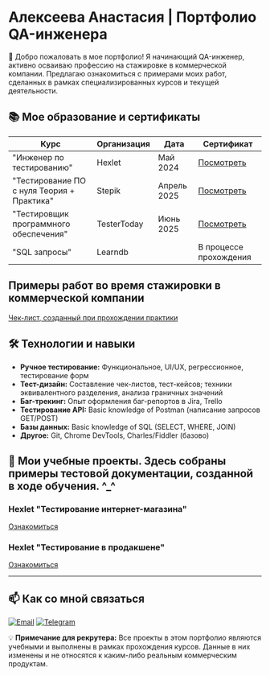 # Алексеева Анастасия | Портфолио QA-инженера

<!-- Можно добавить описание или смайлик -->
👋 Добро пожаловать в мое портфолио! Я начинающий QA-инженер, активно осваиваю профессию на стажировке в коммерческой компании. Предлагаю ознакомиться с примерами моих работ, сделанных в рамках специализированных курсов и текущей деятельности.

## 📚 Мое образование и сертификаты

| Курс                                                                 | Организация          | Дата       | Сертификат                                                               |
|----------------------------------------------------------------------|----------------------|------------|--------------------------------------------------------------------------|
| "Инженер по тестированию"                                            | Hexlet               | Май   2024 | [Посмотреть](./Education-Certificates/Anastasiya_Alekseeva_QA_Ru.png)    |
| "Тестирование ПО с нуля Теория + Практика"                           | Stepik               | Апрель 2025| [Посмотреть](./Education-Certificates/stepik-certificate.pdf)            |
| "Тестировщик программного обеспечения"                               | TesterToday          | Июнь  2025 | [Посмотреть](https://www.tester-today.com/)                              |
| "SQL запросы"                                                        | Learndb              |            | В процессе прохождения                                                   |

## Примеры работ во время стажировки в коммерческой компании

   [Чек-лист, созданный при прохождении практики](https://github.com/kemiokuro/alekseeva_qa/blob/main/Test-Documentation/Check-Lists/dev_854.xlsx)

## 🛠 Технологии и навыки

*   **Ручное тестирование:** Функциональное, UI/UX, регрессионное, тестирование форм
*   **Тест-дизайн:** Составление чек-листов, тест-кейсов; техники эквивалентного разделения, анализа граничных значений
*   **Баг-трекинг:** Опыт оформления баг-репортов в Jira, Trello
*   **Тестирование API:** Basic knowledge of Postman (написание запросов GET/POST)
*   **Базы данных:** Basic knowledge of SQL (SELECT, WHERE, JOIN)
*   **Другое:** Git, Chrome DevTools, Charles/Fiddler (базово)

## 📁 Мои учебные проекты. Здесь собраны примеры тестовой документации, созданной в ходе обучения. ^_^

### Hexlet "Тестирование интернет-магазина"

   [Ознакомиться](https://github.com/kemiokuro/qa-engineer-project-84)

###  Hexlet "Тестирование в продакшене"

   [Ознакомиться](https://github.com/kemiokuro/qa-engineer-project-85)
   
---

## 📫 Как со мной связаться

[![Email](https://img.shields.io/badge/Email-alekseeva@bugs--hunter.ru-blue?style=flat&logo=gmail)](mailto:alekseeva@bugs-hunter.ru)
[![Telegram](https://img.shields.io/badge/Telegram-%40Kemiokuro-blue?style=flat&logo=telegram)](https://t.me/Kemiokuro)

💡 **Примечание для рекрутера:** Все проекты в этом портфолио являются учебными и выполнены в рамках прохождения курсов. Данные в них изменены и не относятся к каким-либо реальным коммерческим продуктам.
